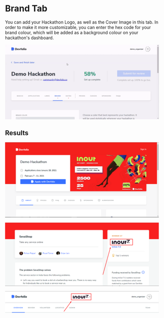 # Brand Tab

You can add your Hackathon Logo, as well as the Cover Image in this tab. In order to make it more customizable, you can enter the hex code for your brand colour, which will be added as a background colour on your hackathon's dashboard.

![](../../.gitbook/assets/brand.gif)

## Results

![Cover Image showcased on your hackathon&apos;s Microsite](../../.gitbook/assets/image%20%2815%29.png)

![Hackathon Logo showcased on the project submission page](../../.gitbook/assets/image%20%2810%29.png)

![Hackathon Logo showcased on your Dashboard](../../.gitbook/assets/image%20%2816%29.png)

